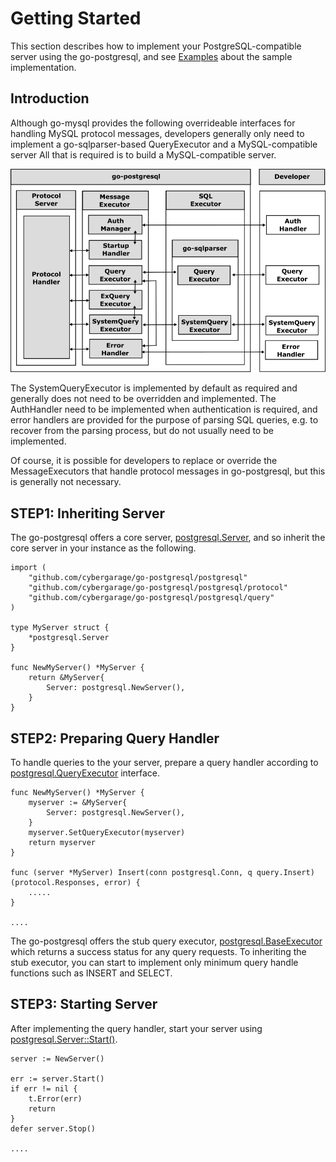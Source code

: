 # Getting Started

This section describes how to implement your PostgreSQL-compatible server using the go-postgresql, and see  [Examples](doc/examples.md) about the sample implementation.

## Introduction

Although go-mysql provides the following overrideable interfaces for handling MySQL protocol messages, developers generally only need to implement a go-sqlparser-based QueryExecutor and a MySQL-compatible server All that is required is to build a MySQL-compatible server.

![](img/executor.png)


The SystemQueryExecutor is implemented by default as required and generally does not need to be overridden and implemented. The AuthHandler need to be implemented when authentication is required, and error handlers are provided for the purpose of parsing SQL queries, e.g. to recover from the parsing process, but do not usually need to be implemented.

Of course, it is possible for developers to replace or override the MessageExecutors that handle protocol messages in go-postgresql, but this is generally not necessary.

## STEP1: Inheriting Server

The go-postgresql offers a core server, [postgresql.Server](../postgresql/server.go), and so inherit the core server in your instance as the following.

```
import (
	"github.com/cybergarage/go-postgresql/postgresql"
	"github.com/cybergarage/go-postgresql/postgresql/protocol"
	"github.com/cybergarage/go-postgresql/postgresql/query"
)

type MyServer struct {
	*postgresql.Server
}

func NewMyServer() *MyServer {
	return &MyServer{
		Server: postgresql.NewServer(),
	}
}
```

## STEP2: Preparing Query Handler

To handle queries to the your server, prepare a query handler according to [postgresql.QueryExecutor](../postgresql/executor.go) interface.

```
func NewMyServer() *MyServer {
	myserver := &MyServer{
		Server: postgresql.NewServer(),
	}
    myserver.SetQueryExecutor(myserver)
    return myserver
}

func (server *MyServer) Insert(conn postgresql.Conn, q query.Insert) (protocol.Responses, error) {
    .....
}

....
```

The go-postgresql offers the stub query executor, [postgresql.BaseExecutor](../postgresql/executor_base.go) which returns a success status for any query requests.
To inheriting the stub executor, you can start to implement only minimum query handle functions such as INSERT and SELECT.

## STEP3: Starting Server 

After implementing the query handler, start your server using  [postgresql.Server::Start()](../postgresql/server.go).

```
server := NewServer()

err := server.Start()
if err != nil {
	t.Error(err)
	return
}
defer server.Stop()

.... 
```
